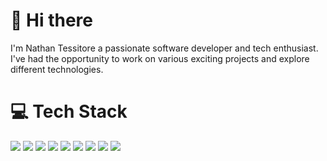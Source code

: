 # :wave: Hi there #

I'm Nathan Tessitore a passionate software developer and tech enthusiast.
I've had the opportunity to work on various exciting projects and explore different technologies.

# :computer: Tech Stack #

<img src="{https://img.shields.io/badge/JavaScript-323330?style=for-the-badge&logo=javascript&logoColor=F7DF1E}" /> <img src="{https://img.shields.io/badge/Node%20js-339933?style=for-the-badge&logo=nodedotjs&logoColor=white}" /> <img src="{https://img.shields.io/badge/PostgreSQL-316192?style=for-the-badge&logo=postgresql&logoColor=white}" /> <img src="{https://img.shields.io/badge/Postman-FF6C37?style=for-the-badge&logo=Postman&logoColor=white}" /> <img src="{https://img.shields.io/badge/Prisma-3982CE?style=for-the-badge&logo=Prisma&logoColor=white}" /> <img src="{https://img.shields.io/badge/Notion-000000?style=for-the-badge&logo=notion&logoColor=white}" /> <img src="{https://img.shields.io/badge/MySQL-005C84?style=for-the-badge&logo=mysql&logoColor=white}" /> <img src="{https://img.shields.io/badge/MongoDB-4EA94B?style=for-the-badge&logo=mongodb&logoColor=white}" /> <img src="{https://img.shields.io/badge/MongoDB-4EA94B?style=for-the-badge&logo=mongodb&logoColor=white}"/> 
